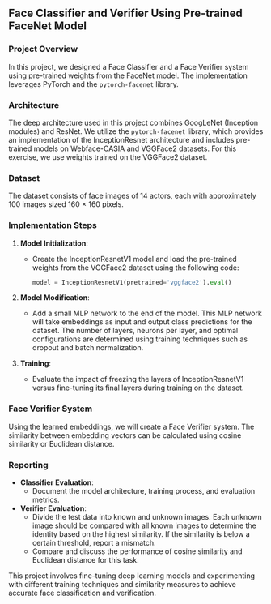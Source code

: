 ## Face Classifier and Verifier Using Pre-trained FaceNet Model

### Project Overview
In this project, we designed a Face Classifier and a Face Verifier system using pre-trained weights from the FaceNet model. The implementation leverages PyTorch and the `pytorch-facenet` library.

### Architecture
The deep architecture used in this project combines GoogLeNet (Inception modules) and ResNet. We utilize the `pytorch-facenet` library, which provides an implementation of the InceptionResnet architecture and includes pre-trained models on Webface-CASIA and VGGFace2 datasets. For this exercise, we use weights trained on the VGGFace2 dataset.

### Dataset
The dataset consists of face images of 14 actors, each with approximately 100 images sized 160 × 160 pixels.

### Implementation Steps

1. **Model Initialization**:
   - Create the InceptionResnetV1 model and load the pre-trained weights from the VGGFace2 dataset using the following code:
     ```python
     model = InceptionResnetV1(pretrained='vggface2').eval()
     ```

2. **Model Modification**:
   - Add a small MLP network to the end of the model. This MLP network will take embeddings as input and output class predictions for the dataset. The number of layers, neurons per layer, and optimal configurations are determined using training techniques such as dropout and batch normalization.

3. **Training**:
   - Evaluate the impact of freezing the layers of InceptionResnetV1 versus fine-tuning its final layers during training on the dataset.

### Face Verifier System
Using the learned embeddings, we will create a Face Verifier system. The similarity between embedding vectors can be calculated using cosine similarity or Euclidean distance.

### Reporting
- **Classifier Evaluation**:
  - Document the model architecture, training process, and evaluation metrics.
- **Verifier Evaluation**:
  - Divide the test data into known and unknown images. Each unknown image should be compared with all known images to determine the identity based on the highest similarity. If the similarity is below a certain threshold, report a mismatch.
  - Compare and discuss the performance of cosine similarity and Euclidean distance for this task.

This project involves fine-tuning deep learning models and experimenting with different training techniques and similarity measures to achieve accurate face classification and verification.
